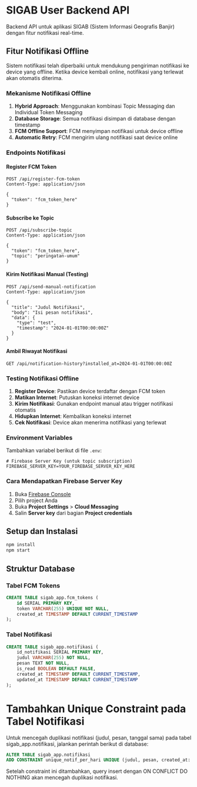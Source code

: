 # SIGAB User Backend API

Backend API untuk aplikasi SIGAB (Sistem Informasi Geografis Banjir) dengan fitur notifikasi real-time.

## Fitur Notifikasi Offline

Sistem notifikasi telah diperbaiki untuk mendukung pengiriman notifikasi ke device yang offline. Ketika device kembali online, notifikasi yang terlewat akan otomatis diterima.

### Mekanisme Notifikasi Offline

1. **Hybrid Approach**: Menggunakan kombinasi Topic Messaging dan Individual Token Messaging
2. **Database Storage**: Semua notifikasi disimpan di database dengan timestamp
3. **FCM Offline Support**: FCM menyimpan notifikasi untuk device offline
4. **Automatic Retry**: FCM mengirim ulang notifikasi saat device online

### Endpoints Notifikasi

#### Register FCM Token
```http
POST /api/register-fcm-token
Content-Type: application/json

{
  "token": "fcm_token_here"
}
```

#### Subscribe ke Topic
```http
POST /api/subscribe-topic
Content-Type: application/json

{
  "token": "fcm_token_here",
  "topic": "peringatan-umum"
}
```

#### Kirim Notifikasi Manual (Testing)
```http
POST /api/send-manual-notification
Content-Type: application/json

{
  "title": "Judul Notifikasi",
  "body": "Isi pesan notifikasi",
  "data": {
    "type": "test",
    "timestamp": "2024-01-01T00:00:00Z"
  }
}
```

#### Ambil Riwayat Notifikasi
```http
GET /api/notification-history?installed_at=2024-01-01T00:00:00Z
```

### Testing Notifikasi Offline

1. **Register Device**: Pastikan device terdaftar dengan FCM token
2. **Matikan Internet**: Putuskan koneksi internet device
3. **Kirim Notifikasi**: Gunakan endpoint manual atau trigger notifikasi otomatis
4. **Hidupkan Internet**: Kembalikan koneksi internet
5. **Cek Notifikasi**: Device akan menerima notifikasi yang terlewat

### Environment Variables

Tambahkan variabel berikut di file `.env`:

```env
# Firebase Server Key (untuk topic subscription)
FIREBASE_SERVER_KEY=YOUR_FIREBASE_SERVER_KEY_HERE
```

### Cara Mendapatkan Firebase Server Key

1. Buka [Firebase Console](https://console.firebase.google.com/)
2. Pilih project Anda
3. Buka **Project Settings** > **Cloud Messaging**
4. Salin **Server key** dari bagian **Project credentials**

## Setup dan Instalasi

```bash
npm install
npm start
```

## Struktur Database

### Tabel FCM Tokens
```sql
CREATE TABLE sigab_app.fcm_tokens (
    id SERIAL PRIMARY KEY,
    token VARCHAR(255) UNIQUE NOT NULL,
    created_at TIMESTAMP DEFAULT CURRENT_TIMESTAMP
);
```

### Tabel Notifikasi
```sql
CREATE TABLE sigab_app.notifikasi (
    id_notifikasi SERIAL PRIMARY KEY,
    judul VARCHAR(255) NOT NULL,
    pesan TEXT NOT NULL,
    is_read BOOLEAN DEFAULT FALSE,
    created_at TIMESTAMP DEFAULT CURRENT_TIMESTAMP,
    updated_at TIMESTAMP DEFAULT CURRENT_TIMESTAMP
);
```

# Tambahkan Unique Constraint pada Tabel Notifikasi

Untuk mencegah duplikasi notifikasi (judul, pesan, tanggal sama) pada tabel sigab_app.notifikasi, jalankan perintah berikut di database:

```sql
ALTER TABLE sigab_app.notifikasi
ADD CONSTRAINT unique_notif_per_hari UNIQUE (judul, pesan, created_at::date);
```

Setelah constraint ini ditambahkan, query insert dengan ON CONFLICT DO NOTHING akan mencegah duplikasi notifikasi. 